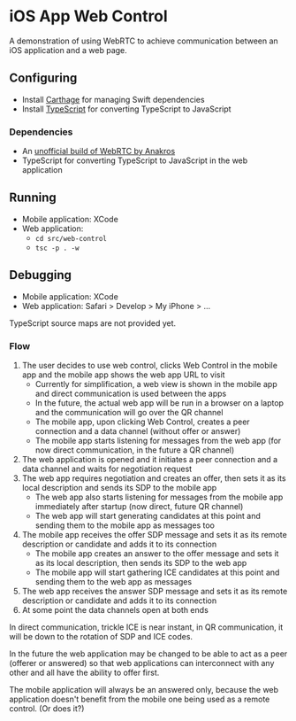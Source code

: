 # iOS App Web Control

A demonstration of using WebRTC to achieve communication between an iOS application and a web page.

## Configuring

- Install [Carthage](https://github.com/Carthage/Carthage) for managing Swift dependencies
- Install [TypeScript](https://www.typescriptlang.org/) for converting TypeScript to JavaScript

### Dependencies

- An [unofficial build of WebRTC by Anakros](https://github.com/Anakros/WebRTC)
- TypeScript for converting TypeScript to JavaScript in the web application

## Running

- Mobile application: XCode
- Web application:
    - `cd src/web-control`
    - `tsc -p . -w`

## Debugging

- Mobile application: XCode
- Web application: Safari > Develop > My iPhone > …

TypeScript source maps are not provided yet.

### Flow

1. The user decides to use web control, clicks Web Control in the mobile app and the mobile app shows the web app URL to visit
    - Currently for simplification, a web view is shown in the mobile app and direct communication is used between the apps
    - In the future, the actual web app will be run in a browser on a laptop and the communication will go over the QR channel
    - The mobile app, upon clicking Web Control, creates a peer connection and a data channel (without offer or answer)
    - The mobile app starts listening for messages from the web app (for now direct communication, in the future a QR channel)
2. The web application is opened and it initiates a peer connection and a data channel and waits for negotiation request
3. The web app requires negotiation and creates an offer, then sets it as its local description and sends its SDP to the mobile app
    - The web app also starts listening for messages from the mobile app immediately after startup (now direct, future QR channel)
    - The web app will start generating candidates at this point and sending them to the mobile app as messages too
4. The mobile app receives the offer SDP message and sets it as its remote description or candidate and adds it to its connection
    - The mobile app creates an answer to the offer message and sets it as its local description, then sends its SDP to the web app
    - The mobile app will start gathering ICE candidates at this point and sending them to the web app as messages
5. The web app receives the answer SDP message and sets it as its remote description or candidate and adds it to its connection
6. At some point the data channels open at both ends

In direct communication, trickle ICE is near instant, in QR communication, it will be down to the rotation of SDP and ICE codes.

In the future the web application may be changed to be able to act as a peer (offerer or answered)
so that web applications can interconnect with any other and all have the ability to offer first.

The mobile application will always be an answered only, because the web application doesn't benefit
from the mobile one being used as a remote control. (Or does it?)
